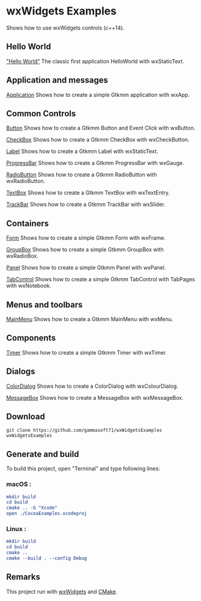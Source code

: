 
# wxWidgets Examples

Shows how to use wxWidgets controls (c++14).

## Hello World

["Hello World"](src/HelloWorld) The classic first application HelloWorld with wxStaticText.

## Application and messages

[Application](src/Application) Shows how to create a simple Gtkmm application with wxApp.

## Common Controls

[Button](src/Button) Shows how to create a Gtkmm Button and Event Click with wxButton.

[CheckBox](src/CheckBox) Shows how to create a Gtkmm CheckBox with wxCheckButton.

[Label](src/Label) Shows how to create a Gtkmm Label with wxStaticText.

[ProgressBar](src/ProgressBar) Shows how to create a Gtkmm ProgressBar with wxGauge.

[RadioButton](src/RadioButton) Shows how to create a Gtkmm RadioButton with wxRadioButton.

[TextBox](src/TextBox) Shows how to create a Gtkmm TextBox with wxTextEntry.

[TrackBar](src/TrackBar) Shows how to create a Gtkmm TrackBar with wxSlider.

## Containers

[Form](src/Form) Shows how to create a simple Gtkmm Form with wxFrame.

[GroupBox](src/GroupBox) Shows how to create a simple Gtkmm GroupBox with wxRadioBox.

[Panel](src/Panel) Shows how to create a simple Gtkmm Panel with wxPanel.

[TabControl](src/TabControl) Shows how to create a simple Gtkmm TabControl with TabPages with wxNotebook.

## Menus and toolbars

[MainMenu](src/MainMenu) Shows how to create a Gtkmm MainMenu with wxMenu.

## Components

[Timer](src/Timer) Shows how to create a simple Gtkmm Timer with wxTimer.

## Dialogs

[ColorDialog](src/ColorDialog) Shows how to create a ColorDialog with wxColourDialog.

[MessageBox](src/MessageBox) Shows how to create a MessageBox with wxMessageBox.

## Download

``` shell
git clone https://github.com/gammasoft71/wxWidgetsExamples wxWidgetsExamples
```

## Generate and build

To build this project, open "Terminal" and type following lines:

### macOS :

``` cmake
mkdir build
cd build
cmake .. -G "Xcode"
open ./CocoaExamples.xcodeproj
```


### Linux :

``` cmake
mkdir build
cd build
cmake .. 
cmake --build . --config Debug
```

## Remarks

This project run with [wxWidgets](https://www.wxwidgets.org) and [CMake](https://cmake.org).
